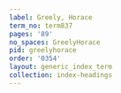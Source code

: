 ```yaml
---
label: Greely, Horace
term_no: term837
pages: '89'
no_spaces: GreelyHorace
pid: greelyhorace
order: '0354'
layout: generic_index_term
collection: index-headings
---
```

